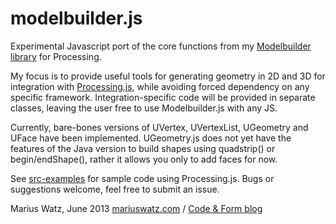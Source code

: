 modelbuilder.js
===============

Experimental Javascript port of the core functions from my [Modelbuilder library](https://github.com/mariuswatz/modelbuilder) for Processing. 

My focus is to provide useful tools for generating geometry in 2D and 3D for integration with [Processing.js](http://processingjs.org/), while avoiding forced dependency on any specific framework. Integration-specific code will be provided in separate classes, leaving the user free to use Modelbuilder.js with any JS.

Currently, bare-bones versions of UVertex, UVertexList, UGeometry and UFace have been implemented. UGeometry.js does not yet have the features of the Java version to build shapes using quadstrip() or begin/endShape(), rather it allows you only to add faces for now.

See [src-examples](https://github.com/mariuswatz/modelbuilderjs/tree/master/src-examples) for sample code using Processing.js. Bugs or suggestions welcome, feel free to submit an issue.

Marius Watz, June 2013
[mariuswatz.com](http://mariuswatz.com) / [Code & Form blog](http://workshop.evolutionzone.com/)
